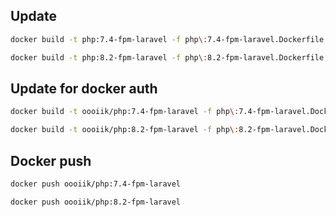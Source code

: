## Update
```bash
docker build -t php:7.4-fpm-laravel -f php\:7.4-fpm-laravel.Dockerfile .
```
```bash
docker build -t php:8.2-fpm-laravel -f php\:8.2-fpm-laravel.Dockerfile .
```

## Update for docker auth
```bash
docker build -t oooiik/php:7.4-fpm-laravel -f php\:7.4-fpm-laravel.Dockerfile .
```
```bash
docker build -t oooiik/php:8.2-fpm-laravel -f php\:8.2-fpm-laravel.Dockerfile .
```

## Docker push
```bash
docker push oooiik/php:7.4-fpm-laravel
```
```bash
docker push oooiik/php:8.2-fpm-laravel
```